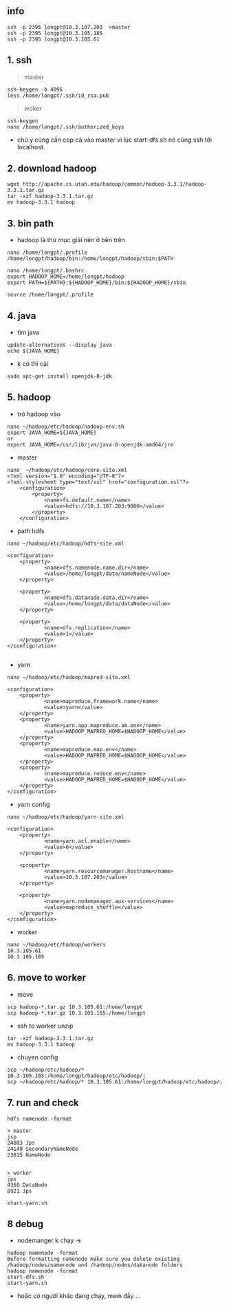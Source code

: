 ## info

```
ssh -p 2395 longpt@10.3.107.203  >master
ssh -p 2395 longpt@10.3.105.185
ssh -p 2395 longpt@10.3.105.61
```

## 1.  ssh

> master 
```
ssh-keygen -b 4096
less /home/longpt/.ssh/id_rsa.pub

```

> woker 

```
ssh-keygen
nano /home/longpt/.ssh/authorized_keys
```

- chú ý cũng cần cop cả vào master vì lúc start-dfs.sh nó cũng ssh tới localhost.

## 2. download hadoop 

```
wget http://apache.cs.utah.edu/hadoop/common/hadoop-3.3.1/hadoop-3.3.1.tar.gz
tar -xzf hadoop-3.3.1.tar.gz
mv hadoop-3.3.1 hadoop
```

## 3. bin path

- hadoop là thư mục giải nén ở bên trên

```
nano /home/longpt/.profile
/home/longpt/hadoop/bin:/home/longpt/hadoop/sbin:$PATH

nano /home/longpt/.bashrc
export HADOOP_HOME=/home/longpt/hadoop
export PATH=${PATH}:${HADOOP_HOME}/bin:${HADOOP_HOME}/sbin

source /home/longpt/.profile

```

## 4. java 

- tìm java

```
update-alternatives --display java
echo ${JAVA_HOME}
```

- k có thì cài 

```
sudo apt-get install openjdk-8-jdk
```

## 5. hadoop 

- trỏ hadoop vào

```
nano ~/hadoop/etc/hadoop/hadoop-env.sh
export JAVA_HOME=${JAVA_HOME}
or 
export JAVA_HOME=/usr/lib/jvm/java-8-openjdk-amd64/jre`
```

- master


```
nano  ~/hadoop/etc/hadoop/core-site.xml
<?xml version="1.0" encoding="UTF-8"?>
<?xml-stylesheet type="text/xsl" href="configuration.xsl"?>
    <configuration>
        <property>
            <name>fs.default.name</name>
            <value>hdfs://10.3.107.203:9000</value>
        </property>
    </configuration>
```

- path hdfs

```
nano ~/hadoop/etc/hadoop/hdfs-site.xml

<configuration>
    <property>
            <name>dfs.namenode.name.dir</name>
            <value>/home/longpt/data/nameNode</value>
    </property>

    <property>
            <name>dfs.datanode.data.dir</name>
            <value>/home/longpt/data/dataNode</value>
    </property>

    <property>
            <name>dfs.replication</name>
            <value>1</value>
    </property>
</configuration>


```

- yarn 

```
nano ~/hadoop/etc/hadoop/mapred-site.xml

<configuration>
    <property>
            <name>mapreduce.framework.name</name>
            <value>yarn</value>
    </property>
    <property>
            <name>yarn.app.mapreduce.am.env</name>
            <value>HADOOP_MAPRED_HOME=$HADOOP_HOME</value>
    </property>
    <property>
            <name>mapreduce.map.env</name>
            <value>HADOOP_MAPRED_HOME=$HADOOP_HOME</value>
    </property>
    <property>
            <name>mapreduce.reduce.env</name>
            <value>HADOOP_MAPRED_HOME=$HADOOP_HOME</value>
    </property>
</configuration>
```

- yarn config

```
nano ~/hadoop/etc/hadoop/yarn-site.xml

<configuration>
    <property>
            <name>yarn.acl.enable</name>
            <value>0</value>
    </property>

    <property>
            <name>yarn.resourcemanager.hostname</name>
            <value>10.3.107.203</value>
    </property>

    <property>
            <name>yarn.nodemanager.aux-services</name>
            <value>mapreduce_shuffle</value>
    </property>
</configuration>
```


- worker 

```
nano ~/hadoop/etc/hadoop/workers
10.3.105.61
10.3.105.185
```

## 6. move to worker 

- move
```
scp hadoop-*.tar.gz 10.3.105.61:/home/longpt
scp hadoop-*.tar.gz 10.3.105.185:/home/longpt
```

- ssh to worker unzip 

```
tar -xzf hadoop-3.3.1.tar.gz
mv hadoop-3.3.1 hadoop
```

- chuyen config 

```
scp ~/hadoop/etc/hadoop/* 10.3.105.185:/home/longpt/hadoop/etc/hadoop/;
scp ~/hadoop/etc/hadoop/* 10.3.105.61:/home/longpt/hadoop/etc/hadoop/;
```

## 7. run and check 

```
hdfs namenode -format

> master
jsp 
24883 Jps
24149 SecondaryNameNode
23815 NameNode


> worker 
jps 
4368 DataNode
8921 Jps
```

```
start-yarn.sh
```

## 8 debug

- nodemanger k chạy -> 

```
hadoop namenode -format
Before formatting namenode make sure you delete existing
/hadoop/nodes/namenode and /hadoop/nodes/datanode folders
hadoop namenode -format
start-dfs.sh
start-yarn.sh
```

- hoặc có người khác đang chạy, mem đầy ...














